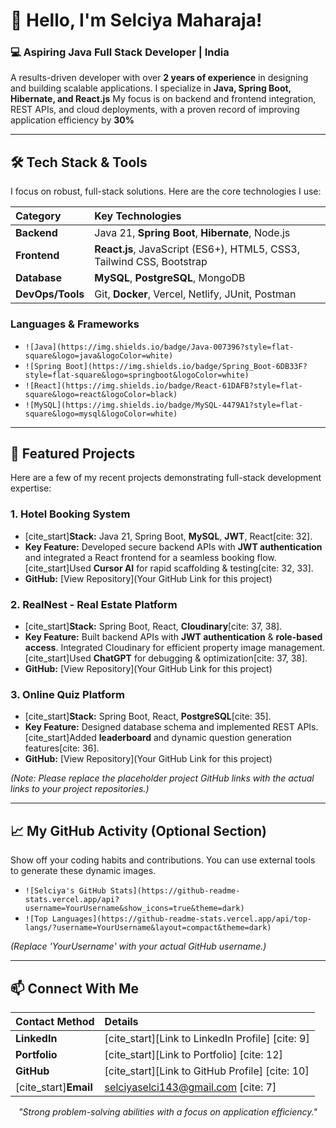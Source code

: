 # 👋 Hello, I'm Selciya Maharaja!

### 💻 Aspiring Java Full Stack Developer | India

A results-driven developer with over **2 years of experience** in designing and building scalable applications. 
I specialize in **Java, Spring Boot, Hibernate, and React.js**
My focus is on backend and frontend integration, REST APIs, and cloud deployments, with a proven record of improving application efficiency by **30%**

---

## 🛠️ Tech Stack & Tools

I focus on robust, full-stack solutions. Here are the core technologies I use:

| Category | Key Technologies |
| :--- | :--- |
| **Backend** | Java 21, **Spring Boot**, **Hibernate**, Node.js |
| **Frontend** | **React.js**, JavaScript (ES6+), HTML5, CSS3, Tailwind CSS, Bootstrap|
| **Database** | **MySQL**, **PostgreSQL**, MongoDB |
| **DevOps/Tools** | Git, **Docker**, Vercel, Netlify, JUnit, Postman |

### Languages & Frameworks 

* `![Java](https://img.shields.io/badge/Java-007396?style=flat-square&logo=java&logoColor=white)`
* `![Spring Boot](https://img.shields.io/badge/Spring_Boot-6DB33F?style=flat-square&logo=springboot&logoColor=white)`
* `![React](https://img.shields.io/badge/React-61DAFB?style=flat-square&logo=react&logoColor=black)`
* `![MySQL](https://img.shields.io/badge/MySQL-4479A1?style=flat-square&logo=mysql&logoColor=white)`

---

## 🚀 Featured Projects

Here are a few of my recent projects demonstrating full-stack development expertise:

### 1. Hotel Booking System
* [cite_start]**Stack:** Java 21, Spring Boot, **MySQL**, **JWT**, React[cite: 32].
* **Key Feature:** Developed secure backend APIs with **JWT authentication** and integrated a React frontend for a seamless booking flow. [cite_start]Used **Cursor AI** for rapid scaffolding & testing[cite: 32, 33].
* **GitHub:** [View Repository](Your GitHub Link for this project)

### 2. RealNest - Real Estate Platform
* [cite_start]**Stack:** Spring Boot, React, **Cloudinary**[cite: 37, 38].
* **Key Feature:** Built backend APIs with **JWT authentication** & **role-based access**. Integrated Cloudinary for efficient property image management. [cite_start]Used **ChatGPT** for debugging & optimization[cite: 37, 38].
* **GitHub:** [View Repository](Your GitHub Link for this project)

### 3. Online Quiz Platform
* [cite_start]**Stack:** Spring Boot, React, **PostgreSQL**[cite: 35].
* **Key Feature:** Designed database schema and implemented REST APIs. [cite_start]Added **leaderboard** and dynamic question generation features[cite: 36].
* **GitHub:** [View Repository](Your GitHub Link for this project)

*(Note: Please replace the placeholder project GitHub links with the actual links to your project repositories.)*

---

## 📈 My GitHub Activity (Optional Section)

Show off your coding habits and contributions. You can use external tools to generate these dynamic images.

* `![Selciya's GitHub Stats](https://github-readme-stats.vercel.app/api?username=YourUsername&show_icons=true&theme=dark)`
* `![Top Languages](https://github-readme-stats.vercel.app/api/top-langs/?username=YourUsername&layout=compact&theme=dark)`

*(Replace 'YourUsername' with your actual GitHub username.)*

---

## 📫 Connect With Me

| Contact Method | Details |
| :--- | :--- |
| **LinkedIn** | [cite_start][Link to LinkedIn Profile] [cite: 9] |
| **Portfolio** | [cite_start][Link to Portfolio] [cite: 12] |
| **GitHub** | [cite_start][Link to GitHub Profile] [cite: 10] |
| [cite_start]**Email** | selciyaselci143@gmail.com [cite: 7] |

<p align="center">
  <i>"Strong problem-solving abilities with a focus on application efficiency."</i>
</p>
